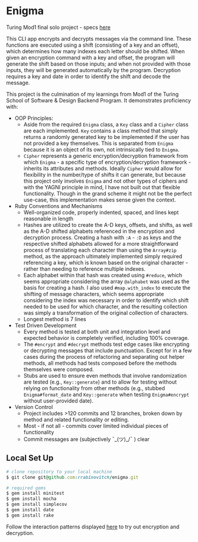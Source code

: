 # Enigma
Turing Mod1 final solo project - specs [here](https://backend.turing.io/module1/projects/enigma/index)

This CLI app encrypts and decrypts messages via the command line. These functions are executed using a shift (consisting of a key and an offset), which determines how many indexes each letter should be shifted. When given an encryption command with a key and offset, the program will generate the shift based on those inputs; and when not provided with those inputs, they will be generated automatically by the program. Decryption requires a key and date in order to identify the shift and decode the message.

This project is the culmination of my learnings from Mod1 of the Turing School of Software & Design Backend Program. It demonstrates proficiency with:
* OOP Principles:
  * Aside from the required `Enigma` class, a `Key` class and a `Cipher` class are each implemented. `Key` contains a class method that simply returns a randomly generated key to be implemented if the user has not provided a key themselves. This is separated from `Enigma` because it is an object of its own, not intrinsically tied to `Enigma`. 
  * `Cipher` represents a generic encryption/decryption framework from which `Enigma` - a specific type of encryption/decryption framework - inherits its attributes and methods. Ideally `Cipher` would allow for flexibility in the number/type of shifts it can generate, but because this project only involves `Enigma` and not other types of ciphers and with the YAGNI principle in mind, I have not built out that flexible functionality. Though in the grand scheme it might not be the perfect use-case, this implementation makes sense given the context.
* Ruby Conventions and Mechanisms
  * Well-organized code, properly indented, spaced, and lines kept reasonable in length
  * Hashes are utilized to create the A-D keys, offsets, and shifts, as well as the A-D shifted alphabets referenced in the encryption and decryption process. Creating a hash with `:A` - `:D` as keys and the respective shifted alphabets allowed for a more straightforward process of translating each character than using the `Array#zip` method, as the approach ultimately implemented simply required referencing a key, which is known based on the original character - rather than needing to reference multiple indexes.
  * Each alphabet within that hash was created using `#reduce`, which seems appropriate considering the array `@alphabet` was used as the basis for creating a hash. I also used `#map.with_index` to execute the shifting of message characters, which seems appropriate considering the index was necessary in order to identify which shift needed to be used for which character, and the resulting collection was simply a transformation of the original collection of characters.
  * Longest method is 7 lines
* Test Driven Development
  * Every method is tested at both unit and integration level and expected behavior is completely verified, including 100% coverage.
  * The `#encrypt` and `#decrypt` methods test edge cases like encrypting or decrypting messages that include punctuation. Except for in a few cases during the process of refactoring and separating out helper methods, all methods had tests composed before the methods themselves were composed.
  * Stubs are used to ensure even methods that involve randomization are tested (e.g., `Key::generate`) and to allow for testing without relying on functionality from other methods (e.g., stubbed `Enigma#format_date` and `Key::generate` when testing `Enigma#encrypt` without user-provided date).
* Version Control
  * Project includes >120 commits and 12 branches, broken down by method and related functionality or editing.
  * Most - if not all - commits cover limited individual pieces of functionality
  * Commit messages are (subjectively ¯\_(ツ)_/¯ ) clear
  

## Local Set Up
```ruby
# clone repository to your local machine
$ git clone git@github.com:rrabinovitch/enigma.git

# required gems
$ gem install minitest
$ gem install mocha
$ gem install simplecov
$ gem install date
$ gem install rake
```
Follow the interaction patterns displayed [here](https://backend.turing.io/module1/projects/enigma/requirements) to try out encryption and decryption.
